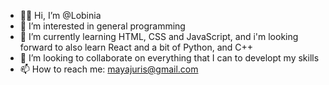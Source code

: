 - 🐱‍👤 Hi, I’m @Lobinia
- 👀 I’m interested in general programming
- 🐾 I’m currently learning HTML, CSS and JavaScript, and i'm looking forward to also learn React and a bit of Python, and C++
- 🍕 I’m looking to collaborate on everything that I can to developt my skills
- 📫 How to reach me: mayajuris@gmail.com

<!---
Lobinia/Lobinia is a ✨ special ✨ repository because its `README.md` (this file) appears on your GitHub profile.
You can click the Preview link to take a look at your changes.
--->
